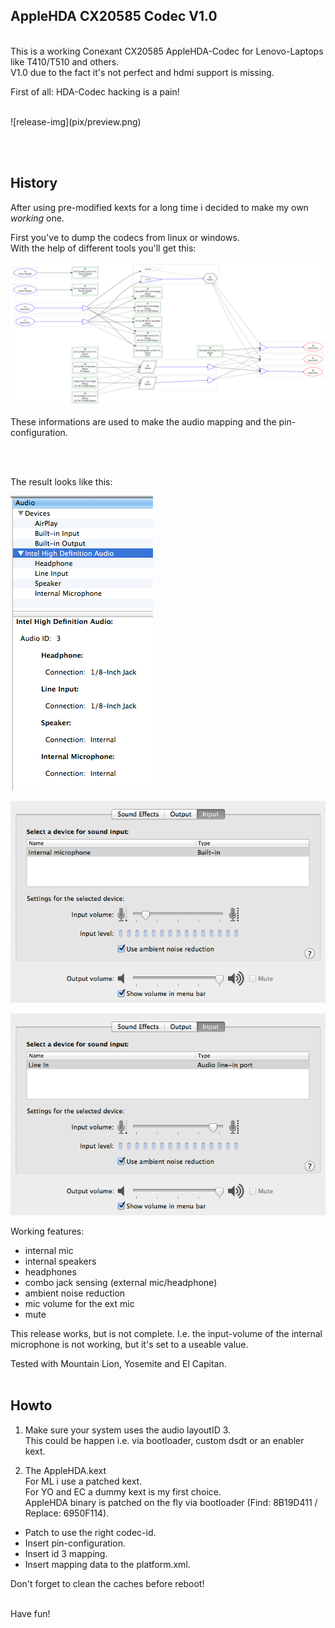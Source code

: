 ## AppleHDA CX20585 Codec V1.0
<br />
This is a working Conexant CX20585 AppleHDA-Codec for Lenovo-Laptops like T410/T510 and others.<br />
V1.0 due to the fact it's not perfect and hdmi support is missing.


First of all: HDA-Codec hacking is a pain!

<br />
![release-img](pix/preview.png)

<br /><br />

## History
After using pre-modified kexts for a long time i decided to make my own *working* one.<br />

First you've to dump the codecs from linux or windows.<br />
With the help of different tools you'll get this:

[![structure-img](pix/codec-dump.png)](pix/codec-dump.png)

These informations are used to make the audio mapping and the pin-configuration.

<br /><br />

The result looks like this:

![release-img](pix/ports.png)

![release-img](pix/intmic.png)

![release-img](pix/extmic.png)

Working features:<br />
- internal mic<br />
- internal speakers<br />
- headphones<br />
- combo jack sensing (external mic/headphone)<br />
- ambient noise reduction<br />
- mic volume for the ext mic<br />
- mute<br />

This release works, but is not complete. I.e. the input-volume of the internal microphone is not working, but it's set to a useable value.

Tested with Mountain Lion, Yosemite and El Capitan.
<br /><br />

## Howto
1. Make sure your system uses the audio layoutID 3.<br />
This could be happen i.e. via bootloader, custom dsdt or an enabler kext.<br />

2. The AppleHDA.kext<br />
For ML i use a patched kext.<br />
For YO and EC a dummy kext is my first choice.<br />
AppleHDA binary is patched on the fly via bootloader (Find: 8B19D411 / Replace: 6950F114).<br />

- Patch to use the right codec-id.<br />
- Insert pin-configuration.<br />
- Insert id 3 mapping.<br />
- Insert mapping data to the platform.xml.<br />

Don't forget to clean the caches before reboot!
<br /><br />

Have fun!

